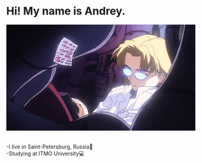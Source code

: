 <div>
<h1>Hi! My name is Andrey.</h1>
<img src="readme/coding.webp" height="281" width="500">
<p><br>-I live in Saint-Petersburg, Russia🏢<br>-Studying at ITMO University💻</p>
</div>



